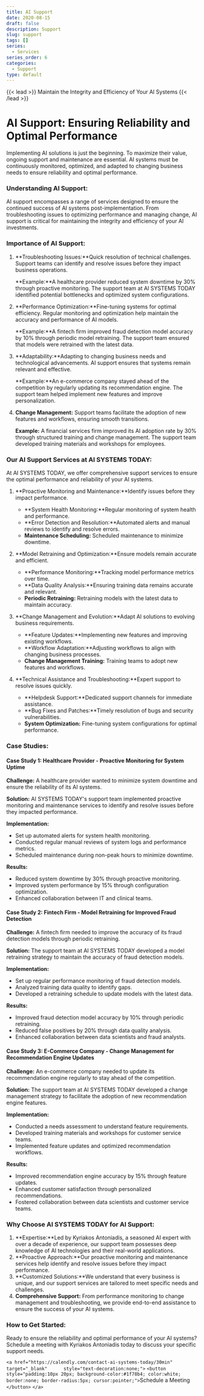 ```yaml
---
title: AI Support
date: 2020-08-15
draft: false
description: Support
slug: support
tags: []
series:
  - Services
series_order: 6
categories:
  - Support
type: default
---
```

{{< lead >}}
Maintain the Integrity and Efficiency of Your AI Systems
{{< /lead >}}

# AI Support: Ensuring Reliability and Optimal Performance

Implementing AI solutions is just the beginning. To maximize their value, ongoing support and maintenance are essential. AI systems must be continuously monitored, optimized, and adapted to changing business needs to ensure reliability and optimal performance.

### Understanding AI Support:

AI support encompasses a range of services designed to ensure the continued success of AI systems post-implementation. From troubleshooting issues to optimizing performance and managing change, AI support is critical for maintaining the integrity and efficiency of your AI investments.

### Importance of AI Support:

1. **Troubleshooting Issues:**Quick resolution of technical challenges. Support teams can identify and resolve issues before they impact business operations.

   **Example:**A healthcare provider reduced system downtime by 30% through proactive monitoring. The support team at AI SYSTEMS TODAY identified potential bottlenecks and optimized system configurations.
2. **Performance Optimization:**Fine-tuning systems for optimal efficiency. Regular monitoring and optimization help maintain the accuracy and performance of AI models.

   **Example:**A fintech firm improved fraud detection model accuracy by 10% through periodic model retraining. The support team ensured that models were retrained with the latest data.
3. **Adaptability:**Adapting to changing business needs and technological advancements. AI support ensures that systems remain relevant and effective.

   **Example:**An e-commerce company stayed ahead of the competition by regularly updating its recommendation engine. The support team helped implement new features and improve personalization.
4. **Change Management:**
   Support teams facilitate the adoption of new features and workflows, ensuring smooth transitions.

   **Example:**
   A financial services firm improved its AI adoption rate by 30% through structured training and change management. The support team developed training materials and workshops for employees.

### Our AI Support Services at AI SYSTEMS TODAY:

At AI SYSTEMS TODAY, we offer comprehensive support services to ensure the optimal performance and reliability of your AI systems.

1. **Proactive Monitoring and Maintenance:**Identify issues before they impact performance.

   - **System Health Monitoring:**Regular monitoring of system health and performance.
   - **Error Detection and Resolution:**Automated alerts and manual reviews to identify and resolve errors.
   - **Maintenance Scheduling:**
     Scheduled maintenance to minimize downtime.
2. **Model Retraining and Optimization:**Ensure models remain accurate and efficient.

   - **Performance Monitoring:**Tracking model performance metrics over time.
   - **Data Quality Analysis:**Ensuring training data remains accurate and relevant.
   - **Periodic Retraining:**
     Retraining models with the latest data to maintain accuracy.
3. **Change Management and Evolution:**Adapt AI solutions to evolving business requirements.

   - **Feature Updates:**Implementing new features and improving existing workflows.
   - **Workflow Adaptation:**Adjusting workflows to align with changing business processes.
   - **Change Management Training:**
     Training teams to adopt new features and workflows.
4. **Technical Assistance and Troubleshooting:**Expert support to resolve issues quickly.

   - **Helpdesk Support:**Dedicated support channels for immediate assistance.
   - **Bug Fixes and Patches:**Timely resolution of bugs and security vulnerabilities.
   - **System Optimization:**
     Fine-tuning system configurations for optimal performance.

### Case Studies:

#### Case Study 1: Healthcare Provider - Proactive Monitoring for System Uptime

**Challenge:**
A healthcare provider wanted to minimize system downtime and ensure the reliability of its AI systems.

**Solution:**
AI SYSTEMS TODAY's support team implemented proactive monitoring and maintenance services to identify and resolve issues before they impacted performance.

**Implementation:**

- Set up automated alerts for system health monitoring.
- Conducted regular manual reviews of system logs and performance metrics.
- Scheduled maintenance during non-peak hours to minimize downtime.

**Results:**

- Reduced system downtime by 30% through proactive monitoring.
- Improved system performance by 15% through configuration optimization.
- Enhanced collaboration between IT and clinical teams.

#### Case Study 2: Fintech Firm - Model Retraining for Improved Fraud Detection

**Challenge:**
A fintech firm needed to improve the accuracy of its fraud detection models through periodic retraining.

**Solution:**
The support team at AI SYSTEMS TODAY developed a model retraining strategy to maintain the accuracy of fraud detection models.

**Implementation:**

- Set up regular performance monitoring of fraud detection models.
- Analyzed training data quality to identify gaps.
- Developed a retraining schedule to update models with the latest data.

**Results:**

- Improved fraud detection model accuracy by 10% through periodic retraining.
- Reduced false positives by 20% through data quality analysis.
- Enhanced collaboration between data scientists and fraud analysts.

#### Case Study 3: E-Commerce Company - Change Management for Recommendation Engine Updates

**Challenge:**
An e-commerce company needed to update its recommendation engine regularly to stay ahead of the competition.

**Solution:**
The support team at AI SYSTEMS TODAY developed a change management strategy to facilitate the adoption of new recommendation engine features.

**Implementation:**

- Conducted a needs assessment to understand feature requirements.
- Developed training materials and workshops for customer service teams.
- Implemented feature updates and optimized recommendation workflows.

**Results:**

- Improved recommendation engine accuracy by 15% through feature updates.
- Enhanced customer satisfaction through personalized recommendations.
- Fostered collaboration between data scientists and customer service teams.

### Why Choose AI SYSTEMS TODAY for AI Support:

1. **Expertise:**Led by Kyriakos Antoniadis, a seasoned AI expert with over a decade of experience, our support team possesses deep knowledge of AI technologies and their real-world applications.
2. **Proactive Approach:**Our proactive monitoring and maintenance services help identify and resolve issues before they impact performance.
3. **Customized Solutions:**We understand that every business is unique, and our support services are tailored to meet specific needs and challenges.
4. **Comprehensive Support:**
   From performance monitoring to change management and troubleshooting, we provide end-to-end assistance to ensure the success of your AI systems.

### How to Get Started:

Ready to ensure the reliability and optimal performance of your AI systems? Schedule a meeting with Kyriakos Antoniadis today to discuss your specific support needs.

`<a href="https://calendly.com/contact-ai-systems-today/30min"      target="_blank"      style="text-decoration:none;">`
      `<button style="padding:10px 20px; background-color:#1f78b4; color:white; border:none; border-radius:5px; cursor:pointer;">`Schedule a Meeting
      `</button>`
    `</a>`

